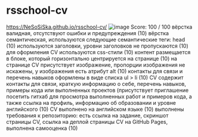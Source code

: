 # rsschool-cv
https://NeSoSiSka.github.io/rsschool-cv/
![image](https://user-images.githubusercontent.com/78197152/110581530-4f95d480-819d-11eb-8d33-592d6a0bd785.png)
Score: 100 / 100
 вёрстка валидная, отсутствуют ошибки и предупреждения (10)
 вёрстка семантическая, используются следующие семантические теги: head (10)
 используются заголовки, уровни заголовков не пропускаются (10)
 для оформления СV используются css-стили (10)
 контент размещается в блоке, который горизонтально центрируется на странице (10)
 на странице СV присутствует изображение, пропорции изображения не искажены, у изображения есть атрибут alt (10)
 контакты для связи и перечень навыков оформлены в виде списка ul > li (10)
 CV содержит контакты для связи, краткую информацию о себе, перечень навыков, примеры кода или выполненных проектов (присутствует приглашение посетить гитхаб для просмотра выполненных работ и примеров кода, а также ссылка на профиль, информацию об образовании и уровне английского (10)
 CV выполнено на английском языке (10)
 выполнены требования к репозиторию: есть ссылка на задание, скриншот страницы СV, ссылка на деплой страницы CV на GitHub Pages, выполнена самооценка (10)
